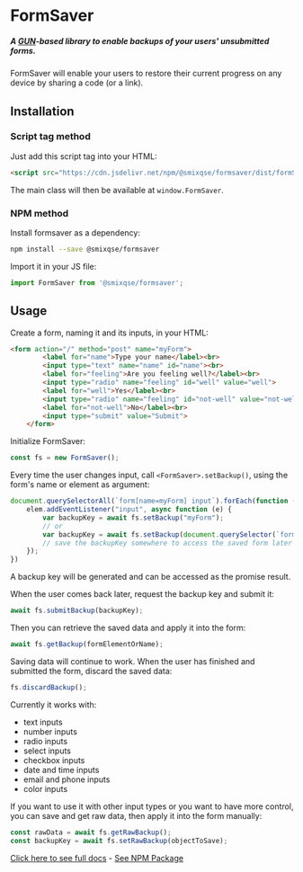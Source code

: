 # FormSaver
##### A [GUN](https://gun.eco)-based library to enable backups of your users' unsubmitted forms.

FormSaver will enable your users to restore their current progress on any device by sharing a code (or a link).

## Installation
### Script tag method
Just add this script tag into your HTML:
```html
<script src="https://cdn.jsdelivr.net/npm/@smixqse/formsaver/dist/formSaver.min.js"></script>
```
The main class will then be available at `window.FormSaver`.
### NPM method
Install formsaver as a dependency:
```bash
npm install --save @smixqse/formsaver
```
Import it in your JS file:
```js
import FormSaver from '@smixqse/formsaver';
```

## Usage
Create a form, naming it and its inputs, in your HTML:
```html
<form action="/" method="post" name="myForm">
        <label for="name">Type your name</label><br>
        <input type="text" name="name" id="name"><br>
        <label for="feeling">Are you feeling well?</label><br>
        <input type="radio" name="feeling" id="well" value="well">
        <label for="well">Yes</label><br>
        <input type="radio" name="feeling" id="not-well" value="not-well">
        <label for="not-well">No</label><br>
        <input type="submit" value="Submit">
    </form>
```
Initialize FormSaver:
```js
const fs = new FormSaver();
```
Every time the user changes input, call `<FormSaver>.setBackup()`, using the form's name or element as argument:
```js
document.querySelectorAll(`form[name=myForm] input`).forEach(function (elem) {
    elem.addEventListener("input", async function (e) {
        var backupKey = await fs.setBackup("myForm");
        // or
        var backupKey = await fs.setBackup(document.querySelector(`form[name=myForm]`));
        // save the backupKey somewhere to access the saved form later
    });
})
```
A backup key will be generated and can be accessed as the promise result.

When the user comes back later, request the backup key and submit it:
```js
await fs.submitBackup(backupKey);
```
Then you can retrieve the saved data and apply it into the form:
```js
await fs.getBackup(formElementOrName);
```
Saving data will continue to work.
When the user has finished and submitted the form, discard the saved data:
```js
fs.discardBackup();
```
Currently it works with:
- text inputs
- number inputs
- radio inputs
- select inputs
- checkbox inputs
- date and time inputs
- email and phone inputs
- color inputs

If you want to use it with other input types or you want to have more control, you can save and get raw data, then apply it into the form manually:
```js
const rawData = await fs.getRawBackup();
const backupKey = await fs.setRawBackup(objectToSave);
```

[Click here to see full docs](https://smixqse.github.io/formsaver/FormSaver.html) - [See NPM Package](https://npmjs.com/@smixqse/formsaver/)
